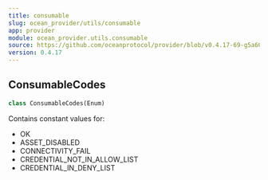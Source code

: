 ```yaml
---
title: consumable
slug: ocean_provider/utils/consumable
app: provider
module: ocean_provider.utils.consumable
source: https://github.com/oceanprotocol/provider/blob/v0.4.17-69-g5a60369/ocean_provider/utils/consumable.py
version: 0.4.17
---
```

## ConsumableCodes

```python
class ConsumableCodes(Enum)
```

Contains constant values for:
 - OK
 - ASSET_DISABLED
 - CONNECTIVITY_FAIL
 - CREDENTIAL_NOT_IN_ALLOW_LIST
 - CREDENTIAL_IN_DENY_LIST

